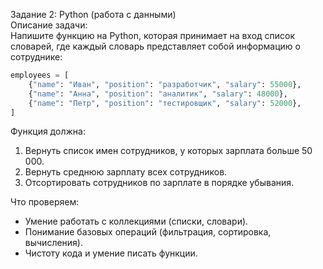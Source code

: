 Задание 2: Python (работа с данными)  
Описание задачи:  
Напишите функцию на Python, которая принимает на вход список словарей, где каждый словарь представляет собой информацию о сотруднике:  
```python  
employees = [  
    {"name": "Иван", "position": "разработчик", "salary": 55000},  
    {"name": "Анна", "position": "аналитик", "salary": 48000},  
    {"name": "Петр", "position": "тестировщик", "salary": 52000},  
]  
```  
Функция должна:  
1. Вернуть список имен сотрудников, у которых зарплата больше 50 000.  
2. Вернуть среднюю зарплату всех сотрудников.  
3. Отсортировать сотрудников по зарплате в порядке убывания.  

Что проверяем:  
- Умение работать с коллекциями (списки, словари).  
- Понимание базовых операций (фильтрация, сортировка, вычисления).  
- Чистоту кода и умение писать функции.  
